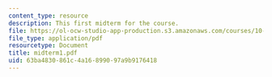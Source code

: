 ```yaml
---
content_type: resource
description: This first midterm for the course.
file: https://ol-ocw-studio-app-production.s3.amazonaws.com/courses/10-37-chemical-and-biological-reaction-engineering-spring-2007/63ba4830861c4a16899097a9b9176418_midterm1.pdf
file_type: application/pdf
resourcetype: Document
title: midterm1.pdf
uid: 63ba4830-861c-4a16-8990-97a9b9176418
---
```

